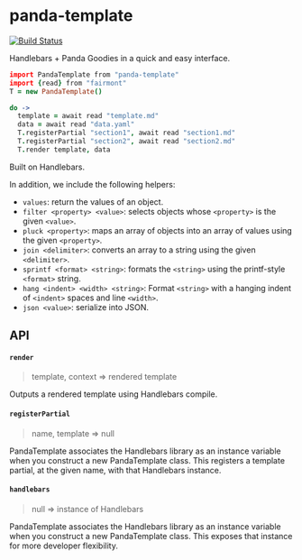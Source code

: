 # panda-template

[![Build Status](https://travis-ci.org/pandastrike/panda-template.svg)](https://travis-ci.org/pandastrike/panda-template)

Handlebars + Panda Goodies in a quick and easy interface.

```coffee
import PandaTemplate from "panda-template"
import {read} from "fairmont"
T = new PandaTemplate()

do ->
  template = await read "template.md"
  data = await read "data.yaml"
  T.registerPartial "section1", await read "section1.md"
  T.registerPartial "section2", await read "section2.md"
  T.render template, data
```

Built on Handlebars.

In addition, we include the following helpers:

- `values`: return the values of an object.
- `filter <property> <value>`: selects objects whose `<property>` is the given `<value>`.
- `pluck <property>`: maps an array of objects into an array of values using the given `<property>`.
- `join <delimiter>`: converts an array to a string using the given `<delimiter>`.
- `sprintf <format> <string>`: formats the `<string>` using the printf-style `<format>` string.
- `hang <indent> <width> <string>`: Format `<string>` with a hanging indent
of `<indent>` spaces and line `<width>`.
- `json <value>`: serialize into JSON.

## API

#### `render`
> template, context => rendered template

Outputs a rendered template using Handlebars compile.

#### `registerPartial`
> name, template => null

PandaTemplate associates the Handlebars library as an instance variable when you construct a new PandaTemplate class.  This registers a template partial, at the given name, with that Handlebars instance.

#### `handlebars`
> null => instance of Handlebars

PandaTemplate associates the Handlebars library as an instance variable when you construct a new PandaTemplate class. This exposes that instance for more developer flexibility.
